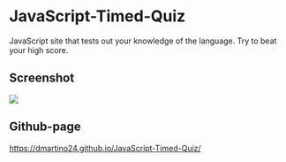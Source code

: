 # JavaScript-Timed-Quiz

JavaScript site that tests out your knowledge of the language. Try to beat your high score.

## Screenshot

![](assets%5Cscreencapture-coding-quiz-challenge.png)

## Github-page

https://dmartino24.github.io/JavaScript-Timed-Quiz/
